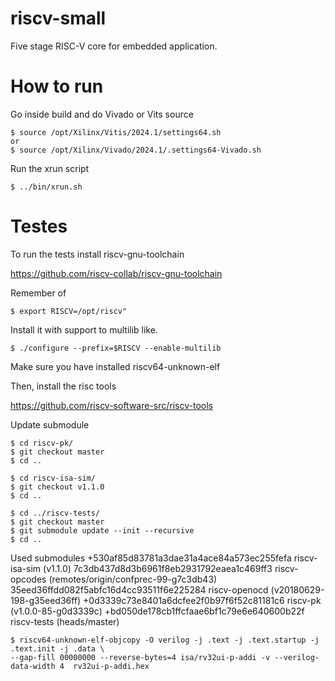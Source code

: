 # riscv-small
Five stage RISC-V core for embedded application.


# How to run
Go inside build and do Vivado or Vits source 
```
$ source /opt/Xilinx/Vitis/2024.1/settings64.sh 
or
$ source /opt/Xilinx/Vivado/2024.1/.settings64-Vivado.sh 
```

Run the xrun script
```
$ ../bin/xrun.sh 
```

# Testes

To run the tests install riscv-gnu-toolchain

https://github.com/riscv-collab/riscv-gnu-toolchain

Remember of
```
$ export RISCV=/opt/riscv"
```

Install it with support to multilib like.
```
$ ./configure --prefix=$RISCV --enable-multilib
```
Make sure you have installed riscv64-unknown-elf

Then, install the risc tools

https://github.com/riscv-software-src/riscv-tools



Update submodule 
```
$ cd riscv-pk/
$ git checkout master
$ cd ..
```

```
$ cd riscv-isa-sim/
$ git checkout v1.1.0
$ cd ..
```

```
$ cd ../riscv-tests/
$ git checkout master
$ git submodule update --init --recursive
$ cd ..
```
Used submodules 
+530af85d83781a3dae31a4ace84a573ec255fefa riscv-isa-sim (v1.1.0)
 7c3db437d8d3b6961f8eb2931792eaea1c469ff3 riscv-opcodes (remotes/origin/confprec-99-g7c3db43)
 35eed36ffdd082f5abfc16d4cc93511f6e225284 riscv-openocd (v20180629-198-g35eed36ff)
+0d3339c73e8401a6dcfee2f0b97f6f52c81181c6 riscv-pk (v1.0.0-85-g0d3339c)
+bd050de178cb1ffcfaae6bf1c79e6e640600b22f riscv-tests (heads/master)



```
$ riscv64-unknown-elf-objcopy -O verilog -j .text -j .text.startup -j .text.init -j .data \
--gap-fill 00000000 --reverse-bytes=4 isa/rv32ui-p-addi -v --verilog-data-width 4  rv32ui-p-addi.hex
```